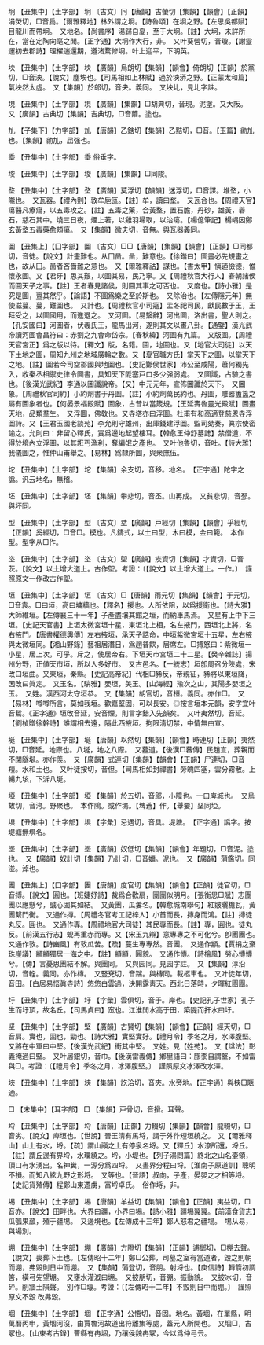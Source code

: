 <!-- { "loadSidebar": true } -->
坰	【丑集中】【土字部】	坰	〔古文〕冋【唐韻】古螢切【集韻】【韻會】【正韻】涓熒切，□音扃。【爾雅釋地】林外謂之坰。【詩魯頌】在坰之野。【左思吳都賦】目龍川而帶坰。　又地名。【尚書序】湯歸自夏，至于大坰。【註】大坰，未詳所在，當在定陶向亳之閒。【正字通】大坰作大行，非。　又叶葵營切，音瓊。【謝靈運初去郡詩】理櫂遄還期，遵渚騖修坰。叶上迎平，下明英。

坱	【丑集中】【土字部】	坱	【廣韻】烏朗切【集韻】【韻會】倚朗切【正韻】於黨切，□音泱。【說文】塵埃也。【司馬相如上林賦】過於坱漭之野。【正蒙太和篇】氣坱然太虛。　又【集韻】於郞切，音央。義同。　又坱圠，見圠字註。

垷	【丑集中】【土字部】	垷	【廣韻】【集韻】□胡典切，音現。泥塗。又大阪。　又【廣韻】古典切【集韻】吉典切，□音繭。塗也。

劜	【子集下】【力字部】	劜	【唐韻】乙鎋切【集韻】乙黠切，□音。【玉篇】勜劜也。【集韻】勜劜，屈强也。

埀	【丑集中】【土字部】	埀	俗垂字。

埈	【丑集中】【土字部】	埈	【廣韻】【集韻】□同陖。

堥	【丑集中】【土字部】	堥	【廣韻】莫浮切【韻韻】迷浮切，□音謀。堆堥，小隴也。　又瓦器。【禮內則】敦牟巵匜。【註】牟，讀曰堥。　又瓦合也。【周禮天官】瘍醫凡療瘍，以五毒攻之。【註】五毒之藥，合黃堥，置石膽，丹砂，雄黃，礜石，慈石其中。燒三日夜，煙上著，以雞羽埽取，以治瘍。【楊億筆記】楊嵎因鄭玄黃堥五毒藥愈頰瘍。　又【集韻】微夫切，音無。與瓦器義同。

圖	【丑集上】【囗字部】	圖	〔古文〕□□【唐韻】【集韻】【韻會】【正韻】□同都切，音徒。【說文】計畫難也。从囗啚。啚，難意也。【徐鍇曰】圖畫必先規畫之也，故从囗。啚者吝嗇難之意也。　又【爾雅釋詁】謀也。【書太甲】愼迺儉德，惟懷永圖。又【君牙】思其艱，以圖其易，民乃寧。又【周禮秋官大行人】春朝諸侯而圖天子之事。【註】王者春見諸侯，則圖其事之可否也。　又度也。【詩小雅】是究是圖，亶其然乎。【論語】不圖爲樂之至於斯也。　又除治也。【左傳隱元年】無使滋蔓。蔓，難圖也。　又計也。【周禮秋官小司寇】孟冬祀司民，獻民數于王，王拜受之，以圖國用，而進退之。　又河圖。【易繫辭】河出圖，洛出書，聖人則之。【孔安國曰】河圖者，伏羲氏王，龍馬出河，遂則其文以畫八卦。【通鑒】漢光武帝讀河圖會昌符曰：赤劉之九會命岱宗。【春秋緯】河圖有九篇。　又版圖。【周禮天官宮正】爲之版以待。【釋文】版，名籍。圖，地圖也。又【地官大司徒】以天下土地之圖，周知九州之地域廣輪之數。又【夏官職方氏】掌天下之圖，以掌天下之地。【註】圖若今司空郡國與地圖也。【史記酇侯世家】沛公至咸陽，蕭何獨先入，收秦丞相禦史律令圖書，具知天下阸塞戸口多少强弱處。　又圖讖，占驗之書也。【後漢光武紀】李通以圖讖說帝。【又】中元元年，宣佈圖讖於天下。　又圖象。【周禮秋官司約】小約劑書于丹圖。【註】小約劑萬民約也。丹圖，雕器簠簋之屬有圖象者也。【何晏景福殿賦】圖象，古昔以當箴規。【王延壽魯靈光殿賦】圖畫天地，品類羣生。　又浮圖，佛敎也。又寺塔亦曰浮圖。杜甫有和高適登慈恩寺浮圖詩。又【王君玉國老談苑】李允則守雄州，出庫錢建浮圖。監司劾奏，眞宗使密諭之。允則曰：非留心釋氏，實爲邊地起望樓耳。【韓愈王仲舒墓誌】禁僧道，不得於境內立浮圖，以其誑丐漁利，奪編氓之產也。　又叶他魯切，音吐。【詩大雅】我儀圖之，惟仲山甫舉之。【易林】爲隸所圖，與衆庶伍。

坨	【丑集中】【土字部】	坨	【集韻】余支切，音移。地名。　【正字通】陀字之譌。汎云地名，無稽。

坯	【丑集中】【土字部】	坯	【集韻】攀悲切，音丕。山再成。　又貧悲切，音邳。與坏同。

型	【丑集中】【土字部】	型	〔古文〕坓【廣韻】戸經切【集韻】【韻會】乎經切【正韻】奚經切，□音□。模也。凡鑄式，以土曰型，木曰模，金曰範。　本作型。型字从□作。

垐	【丑集中】【土字部】	垐	〔古文〕堲【廣韻】疾資切【集韻】才資切，□音茨。【說文】以土增大道上。古作堲。考證：〔【說文】以土增大道上。一作。〕　謹照原文一作改古作堲。 

垣	【丑集中】【土字部】	垣	〔古文〕□【唐韻】雨元切【集韻】【韻會】于元切，□音袁。□曰垣，高曰墉牆也。【釋名】援也。人所依阻，以爲援衞也。【詩大雅】大師維垣。【左傳襄三十一年】子產盡壤其館之垣，而納車馬焉。　又星有上中下三垣。【史記天官書】上垣太微宮垣十星，東垣北上相，名左掖門，西垣北上將，名右掖門。【唐書權德輿傳】左右掖垣，承天子誥命，中垣紫微宮垣十五星，左右掖與太微垣同。【湘山野錄】藝祖居潛日，爲趙普飮，居席左。□搏怒曰：紫微垣一小星，居上次，可乎。斥之，使居帝右。下垣天市宮垣二十二星。【癸辛雜誌】揚州分野，正値天市垣，所以人多好市。　又古邑名。【一統志】垣卽周召分陝處，宋攺曰垣曲。又東垣，秦縣。【史記高帝紀】代相□豨反，帝親征，豨將以東垣降，因攺曰眞定。　又玉名。【騈雅】嬰垣，美玉。【山海經】羭次之山，其陽多嬰垣之玉。　又姓。漢西河太守垣恭。　又【集韻】胡官切，音桓。義同。亦作□。　又【易林】噂噂所言，莫如我垣。歡嘉堅固，可以長安。◎按言垣本元韻，安字宜叶音鴛。《正字通》垣攺音延，安音煙，則言字錯入先韻矣。　又叶夷然切，音延。【劉楨贈徐幹詩】誰謂相去遠，隔此西掖垣。拘限淸切禁，中情無由宣。

埏	【丑集中】【土字部】	埏	【唐韻】以然切【集韻】【韻會】時連切【正韻】夷然切，□音延。地際也。八埏，地之八際。　又墓道。【後漢□蕃傳】民趙宣，葬親而不閉隧埏。亦作羡。　又【廣韻】式連切【集韻】【韻會】【正韻】尸連切，□音羶。水和土也。　又叶徒按切，音但。【司馬相如封禪書】旁魄四塞，雲分霧散。上暢九垓，下泝八埏。

埡	【丑集中】【土字部】	埡	【集韻】於五切，音鄔，小障也。一曰庳城也。　又烏故切，音洿。野聚也。　本作隝。或作塢。【埤蒼】作。【舉要】堊同埡。

埧	【丑集中】【土字部】	埧	【字彙】忌遇切，音具。堤塘。　【正字通】譌字。按堤塘無埧名。

埿	【丑集中】【土字部】	埿	【廣韻】奴低切【集韻】【韻會】年題切，□音泥。塗也。　又【廣韻】奴計切【集韻】乃計切，□音嬭。泥也。　又【廣韻】蒲鑑切。同湴。淖也。

團	【丑集上】【囗字部】	團	【唐韻】度官切【集韻】【韻會】【正韻】徒官切，□音搏。【說文】圓也。【班婕妤詩】裁爲合歡扇，團團似明月。【張衡思□賦】志團團以應懸兮，誠心固其如結。　又黃團，瓜蔞名。【韓愈城南聯句】紅皺曬檐瓦，黃團繫門衡。　又通作摶。【周禮冬官考工記梓人】小首而長，摶身而鴻。【註】摶徒丸反。圓也。　又通作專。【周禮地官大司徒】其民專而長。【註】專，圓也。徒丸反。【前漢五行志】蜺再重赤而專。又【宋玉九辯】意專專之不可化兮。卽團團也。　又通作敦。【詩豳風】有敦瓜苦。【疏】蔓生專專然。音團。　又通作顓。【賈捐之棄珠崖議】顓顓獨居一海之中。【註】顓顓，圓貌。　又通作慱。【詩檜風】勞心慱慱兮。【傳】言憂思團結不解。與團同。　又與园同。見园字註。　又【集韻】淳沿切，音輇。義同。亦作槫。　又豎兗切，音踹。與槫同。載柩車也。　又叶徒年切，音田。【白居易悟眞寺詩】悠悠白雲過，決開露靑天。西北日落時，夕暉紅團團。

圩	【丑集中】【土字部】	圩	【字彙】雲俱切，音于。岸也。【史記孔子世家】孔子生而圩頂，故名丘。【司馬貞曰】窊也。江淮閒水高于田，築隄而扞水曰圩。

坚	【丑集中】【土字部】	堅	【廣韻】古賢切【集韻】【韻會】【正韻】經天切，□音肩。實也，固也，勁也。【詩大雅】實堅實好。【禮月令】季冬之月，水澤腹堅。　又將在中軍曰中堅。【後漢光武紀】衝其中堅。　又姓。見【姓苑】。　又【諡法】彰義掩過曰堅。　又叶居銀切，音巾。【後漢雷義傳】鄕里語曰：膠桼自謂堅，不如雷與□。考證：〔【禮月令】季冬之月，冰澤腹堅。〕　謹照原文冰澤改水澤。 

埉	【丑集中】【土字部】	埉	【集韻】訖洽切，音夾。水旁地。【正字通】與挾□陿通。

□	【未集中】【耳字部】	□	【集韻】戸骨切，音搰。耳聲。

埒	【丑集中】【土字部】	埒	【唐韻】【正韻】力輟切【集韻】【韻會】龍輟切，□音劣。【說文】庳垣也。【世說】晉王淸有馬埒，謂于外作短垣繞之。　又【爾雅釋山】山上有水，埒。【疏】謂山巓之上有停泉名埒。又【釋丘】水潦所還，埒丘。【註】謂丘邊有界埒，水環繞之。埒，小堤也。【列子湯問篇】終北之山名壷領，頂口有水湧出，名神糞，一源分爲四埒。　又畫界分程曰埒。【淮南子原道訓】聰明不損。而知八絃九野之形埒。　又等也。【晉語】叔向，子產，晏嬰之才相等埒。【史記貨殖傳】程鄭山東遷虜，富埒卓氏。　俗作埓，非。

埸	【丑集中】【土字部】	埸	【唐韻】羊益切【集韻】【韻會】【正韻】夷益切，□音亦。【說文】田畔也。大界曰疆，小界曰埸。【詩小雅】疆埸翼翼。【前漢食貨志】瓜瓠果蓏，殖于疆埸。　又邊境也。【左傳成十三年】鄭人怒君之疆埸。　埸从易，與場別。

堋	【丑集中】【土字部】	堋	【廣韻】方隥切【集韻】【正韻】逋鄧切，□棚去聲。【說文】喪葬下土也。【左傳昭十二年】鄭□公葬，司墓之室有當道者，毀之則朝而堋，弗毀則日中而堋。　又【集韻】蒲登切，音朋。射埒也。【庾信詩】轉箭初調筈，橫弓先望堋。　又壅水灌漑曰堋。　又披朋切，音弸。振動貌。　又披冰切，音砰。削牆土隕聲。　別作□塴。考證：〔【左傳昭十二年】不毀則日中而堋。〕　謹照原文不毀 改弗毀。 

堌	【丑集中】【土字部】	堌	【正字通】公悟切，音固。地名。黃堌，在單縣，明萬曆丙申，黃堌河沒，由賈魯河故道出符離集等處，蓋元人所開也。　又堌□，古冢也。【山東考古錄】曹縣有冉堌，乃穰侯魏冉冢，今以爲仲弓云。

